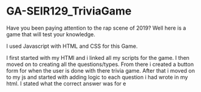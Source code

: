 # GA-SEIR129_TriviaGame

Have you been paying attention to the rap scene of 2019? Well here is a game that will test your knowledge.

I used Javascript with HTML and CSS for this Game. 

I first started with my HTMl and i linked all my scripts for the game. I then moved on to creating all the questions/types. From there i created a button form for when the user is done with there trivia game. After that i moved on to my js and started with adding logic to each question i had wrote in my html. I stated what the correct answer was for e